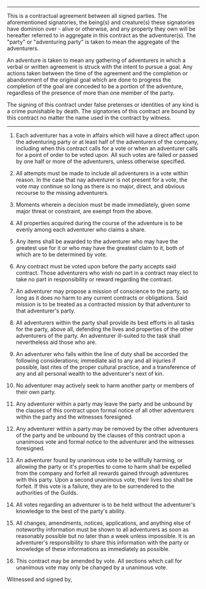 ----

This is a contractual agreement between all signed parties. The aforementioned signatories, the being(s) and creature(s) these signatories have dominion over - alive or otherwise, and any property they own will be hereafter referred to in aggregate in this contract as the adventurer(s). The "party" or "adventuring party" is taken to mean the aggregate of the adventurers.

An adventure is taken to mean any gathering of adventurers in which a verbal or written agreement is struck with the intent to pursue a goal. Any actions taken between the time of the agreement and the completion or abandonment of the original goal which are done to progress the completion of the goal are conceded to be a portion of the adventure, regardless of the presence of more than one member of the party.

The signing of this contract under false pretenses or identities of any kind is a crime punishable by death. The signatories of this contract are bound by this contract no matter the name used in the contract by witness.

----

1. Each adventurer has a vote in affairs which will have a direct affect upon the adventuring party or at least half of the adventurers of the company, including when this contract calls for a vote or when an adventurer calls for a point of order to be voted upon. All such votes are failed or passed by one half or more of the adventurers, unless otherwise specified.

2. All attempts must be made to include all adventurers in a vote within reason. In the case that nay adventurer is not present for a vote, the vote may continue so long as there is no major, direct, and obvious recourse to the missing adventurers.

3. Moments wherein a decision must be made immediately, given some major threat or constraint, are exempt from the above.

4. All properties acquired during the course of the adventure is to be evenly among each adventurer who claims a share.

5. Any items shall be awarded to the adventurer who may have the greatest use for it or who may have the greatest claim to it, both of which are to be determined by vote.

6. Any contract must be voted upon before the party accepts said contract. Those adventurers who wish no part in a contract may elect to take no part in responsibility or reward regarding the contract.

7. An adventurer may propose a mission of conscience to the party, so long as it does no harm to any current contracts or obligations. Said mission is to be treated as a contracted mission by that adventurer to that adventurer's party.

8. All adventurers within the party shall provide its best efforts in all tasks for the party, above all, defending the lives and properties of the other adventurers of the party. An adventurer ill-suited to the task shall nevertheless aid those who are.

9. An adventurer who falls within the line of duty shall be accorded the following considerations; immediate aid to any and all injuries if possible, last rites of the proper cultural practice, and a transference of any and all personal wealth to the adventurer's next of kin.

10. No adventurer may actively seek to harm another party or members of their own party.

11. Any adventurer within a party may leave the party and be unbound by the clauses of this contract upon formal notice of all other adventurers within the party and the witnesses foresigned.

12. Any adventurer within a party may be removed by the other adventurers of the party and be unbound by the clauses of this contract upon a unanimous vote and formal notice to the adventurer and the witnesses foresigned.

13. An adventurer found by unanimous vote to be willfully harming, or allowing the party or it's properties to come to harm shall be expelled from the company and forfeit all rewards gained through adventures with this party. Upon a second unanimous vote, their lives too shall be forfeit. If this vote is a failure, they are to be surrendered to the authorities of the Guilds.

14. All votes regarding an adventurer is to be held without the adventurer's knowledge to the best of the party's ability.

15. All changes, amendments, notices, applications, and anything else of noteworthy information must be shown to all adventurers as soon as reasonably possible but no later than a week unless impossible. It is an adventurer's responsibility to share this information with the party or knowledge of these informations as immediately as possible.

16. This contract may be amended by vote. All sections which call for unanimous vote may only be changed by a unanimous vote.

Witnessed and signed by,